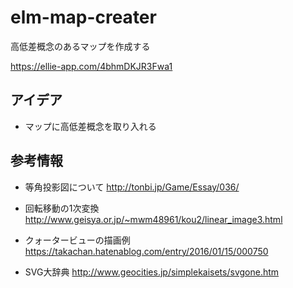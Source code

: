# elm-map-creater
高低差概念のあるマップを作成する

https://ellie-app.com/4bhmDKJR3Fwa1

アイデア
-----------------
* マップに高低差概念を取り入れる

参考情報
-----------------
* 等角投影図について 
http://tonbi.jp/Game/Essay/036/

* 回転移動の1次変換
http://www.geisya.or.jp/~mwm48961/kou2/linear_image3.html

* クォータービューの描画例
https://takachan.hatenablog.com/entry/2016/01/15/000750

* SVG大辞典
http://www.geocities.jp/simplekaisets/svgone.htm
